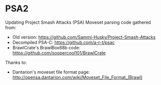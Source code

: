 ﻿# PSA2

Updating Project Smash Attacks (PSA)
Moveset parsing code gathered from:
- Old version: https://github.com/Sammi-Husky/Project-Smash-Attacks
- Decompiled PSA-C: https://github.com/a-r-t/psac
- BrawlCrate's BrawlBox68b code: https://github.com/soopercool101/BrawlCrate

Thanks to:
- Dantarion's moveset file format page: http://opensa.dantarion.com/wiki/Moveset_File_Format_(Brawl)
